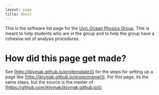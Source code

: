 ```yaml
---
layout: page
title: About
---
```


This is the software list page for the [Uvic Ocean Physics Group](http://web.uvic.ca/~jklymak). This is meant to help students who are in the group and to help the group have a cohesive set of analysis procedures.  

# How did this page get made?

See [http://jklymak.github.io/projtemplate]() for the steps for setting up a page like [http://jklymak.github.io/projectname]().  For this page, its the same steps, but the source is the master of [https://github.com/jklymak/jklymak.github.io]()

